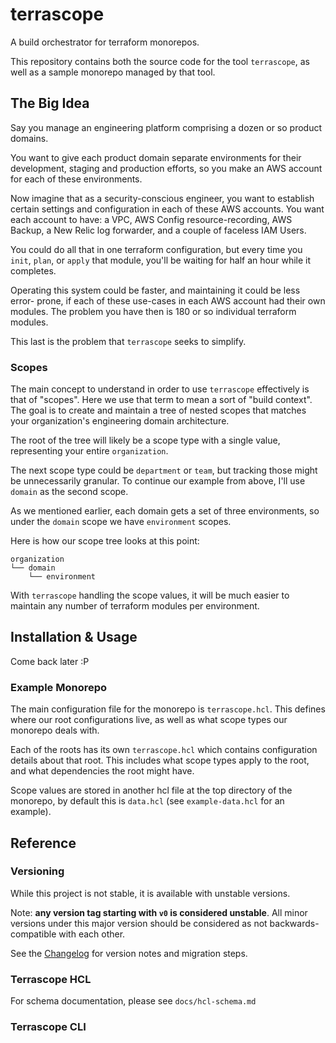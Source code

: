 # terrascope

A build orchestrator for terraform monorepos.

This repository contains both the source code for the tool `terrascope`, as well
as a sample monorepo managed by that tool.

## The Big Idea

Say you manage an engineering platform comprising a dozen or so product domains.

You want to give each product domain separate environments for their development,
staging and production efforts, so you make an AWS account for each of these
environments.

Now imagine that as a security-conscious engineer, you want to establish certain
settings and configuration in each of these AWS accounts. You want each account
to have: a VPC, AWS Config resource-recording, AWS Backup, a New Relic log
forwarder, and a couple of faceless IAM Users.

You could do all that in one terraform configuration, but every time you `init`,
`plan`, or `apply` that module, you'll be waiting for half an hour while it
completes.

Operating this system could be faster, and maintaining it could be less error-
prone, if each of these use-cases in each AWS account had their own modules. The
problem you have then is 180 or so individual terraform modules.

This last is the problem that `terrascope` seeks to simplify.

### Scopes

The main concept to understand in order to use `terrascope` effectively is that
of "scopes". Here we use that term to mean a sort of "build context". The goal
is to create and maintain a tree of nested scopes that matches your
organization's engineering domain architecture.

The root of the tree will likely be a scope type with a single value,
representing your entire `organization`.

The next scope type could be `department` or `team`, but tracking those might be
unnecessarily granular. To continue our example from above, I'll use `domain`
as the second scope.

As we mentioned earlier, each domain gets a set of three environments, so under
the `domain` scope we have `environment` scopes.

Here is how our scope tree looks at this point:

```text
organization
└── domain
    └── environment
```

With `terrascope` handling the scope values, it will be much easier to maintain
any number of terraform modules per environment.

## Installation & Usage

Come back later :P

### Example Monorepo

The main configuration file for the monorepo is `terrascope.hcl`. This defines
where our root configurations live, as well as what scope types our monorepo
deals with.

Each of the roots has its own `terrascope.hcl` which contains configuration
details about that root. This includes what scope types apply to the root, and
what dependencies the root might have.

Scope values are stored in another hcl file at the top directory of the
monorepo, by default this is `data.hcl` (see `example-data.hcl` for an example).

## Reference

### Versioning

While this project is not stable, it is available with unstable versions.

Note: **any version tag starting with `v0` is considered unstable**. All minor
versions under this major version should be considered as not
backwards-compatible with each other.

See the [Changelog](./CHANGELOG.md) for version notes and migration steps.

### Terrascope HCL

For schema documentation, please see `docs/hcl-schema.md`

### Terrascope CLI
